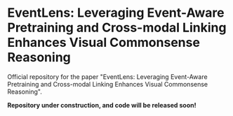 # EventLens: Leveraging Event-Aware Pretraining and Cross-modal Linking Enhances Visual Commonsense Reasoning
Official repository for the paper "EventLens: Leveraging Event-Aware Pretraining and Cross-modal Linking Enhances Visual Commonsense Reasoning".

**Repository under construction, and code will be released soon!**
